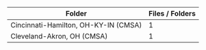| Folder                               |   Files / Folders |
|--------------------------------------|-------------------|
| Cincinnati-Hamilton, OH-KY-IN (CMSA) |                 1 |
| Cleveland-Akron, OH (CMSA)           |                 1 |